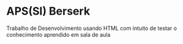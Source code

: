 # APS(SI) Berserk
Trabalho de Desenvolvimento usando HTML com intuito de testar o conhecimento aprendido em sala de aula
